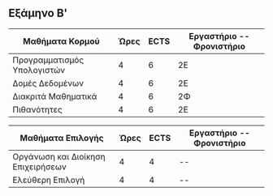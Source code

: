 Εξάμηνο Β'
-----------------------------------------------------------------------------------------------------------------------------------


| Μαθήματα Κορμού  |     Ώρες   |    ECTS       | Εργαστήριο -- Φρονιστήριο|
| ------------- | ------------- | ------------- |  --------- |
|  Προγραμματισμός Υπολογιστών | 4  |    6   |     2Ε       |
|  Δομές Δεδομένων | 4  |     6    |       2Ε     |
|  Διακριτά Μαθηματικά | 4 | 6 | 2Φ |
|  Πιθανότητες | 4 | 6 | 2Ε |


| Μαθήματα Επιλογής  |     Ώρες   |    ECTS       | Εργαστήριο -- Φρονιστήριο|
| ------------- | ------------- | ------------- |  --------- |
|  Οργάνωση και Διοίκηση Επιχειρήσεων | 4  |    4   |     --       |
|  Ελεύθερη Επιλογή | 4  |     4    |       --    |

